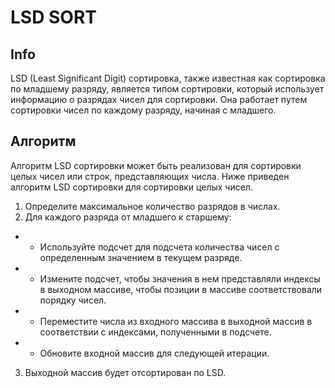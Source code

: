 # LSD SORT


## Info
LSD (Least Significant Digit) сортировка, также известная как сортировка по младшему разряду, 
является типом сортировки, который использует информацию о разрядах чисел для сортировки. 
Она работает путем сортировки чисел по каждому разряду, начиная с младшего.


## Алгоритм
Алгоритм LSD сортировки может быть реализован для сортировки целых чисел или строк, представляющих числа. 
Ниже приведен алгоритм LSD сортировки для сортировки целых чисел.

1. Определите максимальное количество разрядов в числах.
2. Для каждого разряда от младшего к старшему:
- - Используйте подсчет для подсчета количества чисел с определенным значением в текущем разряде.
- - Измените подсчет, чтобы значения в нем представляли индексы в выходном массиве, чтобы позиции в массиве соответствовали порядку чисел.
- - Переместите числа из входного массива в выходной массив в соответствии с индексами, полученными в подсчете.
- - Обновите входной массив для следующей итерации.
3. Выходной массив будет отсортирован по LSD.